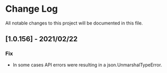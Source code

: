 # Change Log

All notable changes to this project will be documented in this file.

## [1.0.156] - 2021/02/22
### Fix
- In some cases API errors were resulting in a json.UnmarshalTypeError.
